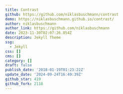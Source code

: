 ```yaml
---
title: Contrast
github: https://github.com/niklasbuschmann/contrast
demo: https://niklasbuschmann.github.io/contrast/
author: niklasbuschmann
author_link: https://github.com/niklasbuschmann
date: 2023-11-30T02:07:26.854Z
description: Jekyll Theme
ssg:
  - Jekyll
css: []
cms: []
category: []
draft: false
publish_date: '2018-01-19T01:23:22Z'
update_date: '2024-09-24T16:49:39Z'
github_star: 419
github_fork: 2118
---
```

